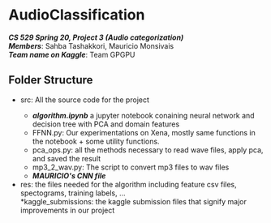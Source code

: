 # AudioClassification
***CS 529 Spring 20, Project 3 (Audio categorization)***<br>
***Members***: Sahba Tashakkori, Mauricio Monsivais <br>
***Team name on Kaggle***: Team GPGPU<br>
## Folder Structure
* src: All the source code for the project</li>
  * ***algorithm.ipynb*** a jupyter notebook conaining neural network and decision tree with PCA and domain features
  * FFNN.py: Our experimentations on Xena, mostly same functions in the notebook + some utility functions.
  * pca_ops.py: all the methods necessary to read wave files, apply pca, and saved the result
  * mp3_2_wav.py: The script to convert mp3 files to wav files
  * ***MAURICIO's CNN file*** 
* res: the files needed for the algorithm including feature csv files, spectograms, training labels, ...</li>
*kaggle_submissions: the kaggle submission files that signify major improvements in our project
